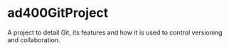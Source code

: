 # ad400GitProject
 A project to detail Git, its features and how it is used to control versioning and collaboration.
